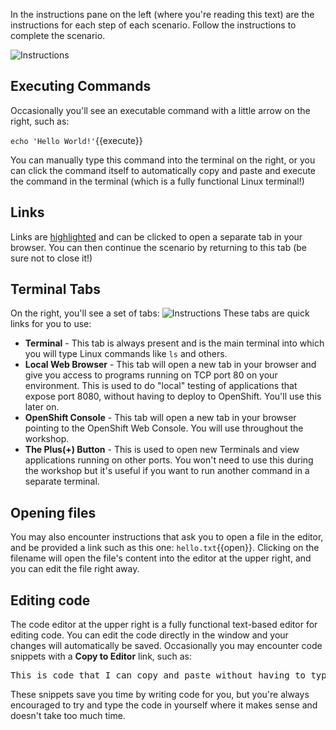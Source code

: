 In the instructions pane on the left (where you're reading this text) are the instructions for each step of each scenario.
Follow the instructions to complete the scenario.

![Instructions](/redhat-middleware-workshops/assets/getting-started/instructions.png)

## Executing Commands

Occasionally you'll see an executable command with a little arrow on the right, such as:

``echo 'Hello World!'``{{execute}}

You can manually type this command into the terminal on the right, or you can
click the command itself to automatically copy and paste and execute
the command in the terminal (which is a fully functional Linux terminal!)

## Links

Links are [highlighted](http://redhat.com) and can be clicked to open
a separate tab in your browser. You can then continue the scenario by returning to this tab (be sure not to close it!)

## Terminal Tabs

On the right, you'll see a set of tabs:
![Instructions](/redhat-middleware-workshops/assets/getting-started/tabs.png)
These tabs are quick links for you to use:
* **Terminal** - This tab is always present and is the main terminal into which you will type Linux commands like `ls` and others.
* **Local Web Browser** - This tab will open a new tab in your browser and give you access to programs running on TCP port 80 on your environment. This is used to
do "local" testing of applications that expose port 8080, without having to deploy to OpenShift. You'll use this later on.
* **OpenShift Console** - This tab will open a new tab in your browser pointing to the OpenShift Web Console. You will use throughout
the workshop.
* **The Plus(+) Button** - This is used to open new Terminals and view applications running on other ports. You won't need to use this during the
workshop but it's useful if you want to run another command in a separate terminal.

## Opening files

You may also encounter instructions that ask you to open a file in the
editor, and be provided a link such as this one: `hello.txt`{{open}}. Clicking
on the filename will open the file's content into the editor at the upper right,
and you can edit the file right away.

## Editing code

The code editor at the upper right is a fully functional text-based
editor for editing code. You can edit the code directly in the window and your
changes will automatically be saved. Occasionally you may encounter code
snippets with a **Copy to Editor** link, such as:

<pre class="file" data-filename="./hello.txt" data-target="replace">
This is code that I can copy and paste without having to type it in!
</pre>

These snippets save you time by writing code for you, but you're always encouraged
to try and type the code in yourself where it makes sense and doesn't take too much
time.
